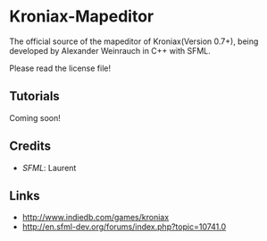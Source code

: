 Kroniax-Mapeditor
=================

The official source of the mapeditor of Kroniax(Version 0.7+), being developed by Alexander Weinrauch in C++ with SFML.

Please read the license file!

Tutorials
---------

Coming soon!

Credits
-------

* *SFML*: Laurent

Links
-----

* http://www.indiedb.com/games/kroniax 
* http://en.sfml-dev.org/forums/index.php?topic=10741.0
